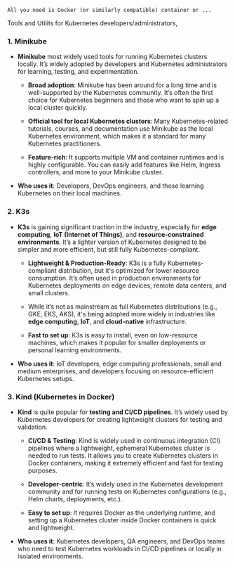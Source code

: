 

    All you need is Docker (or similarly compatible) container or ...

 Tools and Utilits for Kubernetes developers/administrators,

### 1. **Minikube**
- **Minikube** most widely used tools for running Kubernetes clusters locally. 
  It’s widely adopted by developers and Kubernetes administrators for learning, testing, and experimentation.

  - **Broad adoption**: Minikube has been around for a long time and is well-supported by the Kubernetes 
  community. It’s often the first choice for Kubernetes beginners and those who want to spin up a local 
  cluster quickly.

  - **Official tool for local Kubernetes clusters**: Many Kubernetes-related tutorials, courses, and 
  documentation use Minikube as the local Kubernetes environment, which makes it a standard for many 
  Kubernetes practitioners.

  - **Feature-rich**: It supports multiple VM and container runtimes and is highly configurable. 
  You can easily add features like Helm, Ingress controllers, and more to your Minikube cluster.

- **Who uses it**: Developers, DevOps engineers, and those learning Kubernetes on their local machines.

### 2. **K3s**
- **K3s** is gaining significant traction in the industry, especially for **edge computing**, 
  **IoT (Internet of Things)**, and **resource-constrained environments**. 
  It’s a lighter version of Kubernetes designed to be simpler and more efficient, but still fully 
  Kubernetes-compliant.

  - **Lightweight & Production-Ready**: K3s is a fully Kubernetes-compliant distribution, but it's 
  optimized for lower resource consumption. It’s often used in production environments for Kubernetes 
  deployments on edge devices, remote data centers, and small clusters.

  - While it’s not as mainstream as full Kubernetes distributions (e.g., GKE, EKS, AKS), it's being 
  adopted more widely in industries like **edge computing**, **IoT**, and **cloud-native** infrastructure.

  - **Fast to set up**: K3s is easy to install, even on low-resource machines, which makes it popular for 
  smaller deployments or personal learning environments.

- **Who uses it**: IoT developers, edge computing professionals, small and medium enterprises, and 
  developers focusing on resource-efficient Kubernetes setups.
  
### 3. **Kind (Kubernetes in Docker)**

- **Kind** is quite popular for **testing and CI/CD pipelines**. It’s widely used by Kubernetes developers 
  for creating lightweight clusters for testing and validation.

  - **CI/CD & Testing**: Kind is widely used in continuous integration (CI) pipelines where a lightweight, 
  ephemeral Kubernetes cluster is needed to run tests. It allows you to create Kubernetes clusters in 
  Docker containers, making it extremely efficient and fast for testing purposes.

  - **Developer-centric**: It’s widely used in the Kubernetes development community and for running tests 
  on Kubernetes configurations (e.g., Helm charts, deployments, etc.).

  - **Easy to set up**: It requires Docker as the underlying runtime, and setting up a Kubernetes cluster 
  inside Docker containers is quick and lightweight.

- **Who uses it**: Kubernetes developers, QA engineers, and DevOps teams who need to test Kubernetes 
  workloads in CI/CD pipelines or locally in isolated environments.

